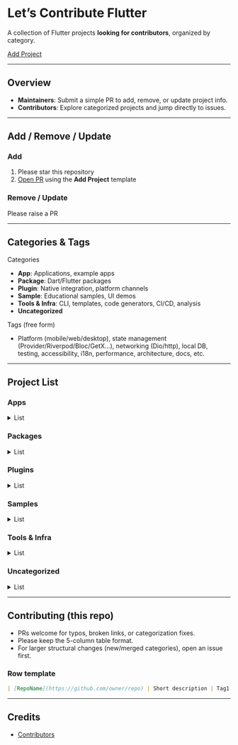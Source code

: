 # Let’s Contribute Flutter

A collection of Flutter projects **looking for contributors**, organized by category.

[Add Project](https://github.com/jungwuk-ryu/lets-contribute-flutter/compare?expand=1)

---

## Overview
- **Maintainers**: Submit a simple PR to add, remove, or update project info.
- **Contributors**: Explore categorized projects and jump directly to issues.

---

## Add / Remove / Update
### Add
1. Please star this repository
2. [Open PR](https://github.com/jungwuk-ryu/lets-contribute-flutter/compare?expand=1) using the **Add Project** template

### Remove / Update
Please raise a PR

---

## Categories & Tags
Categories
- **App**: Applications, example apps
- **Package**: Dart/Flutter packages
- **Plugin**: Native integration, platform channels
- **Sample**: Educational samples, UI demos
- **Tools & Infra**: CLI, templates, code generators, CI/CD, analysis
- **Uncategorized**

Tags (free form)
- Platform (mobile/web/desktop), state management (Provider/Riverpod/Bloc/GetX…), networking (Dio/http), local DB, testing, accessibility, i18n, performance, architecture, docs, etc.

---

## Project List

### Apps
<details>
<summary>List</summary>

| Project | Description | Tags | Issues | Activity |
|---|---|---|---|---|
| [DutyIt](https://github.com/jungwuk-ryu/duty-it) | A Flutter app for discovering, filtering, and managing nursing-related academic events (conferences, seminars, training). Supports calendar integration, reminders, and Google Sign-In. Built with Flutter, Dart, and Firebase. | flutter, dart, firebase, calendar, auth, notifications, healthcare, nursing | [good first issue](https://github.com/jungwuk-ryu/duty-it/issues?q=is%3Aissue+is%3Aopen+label%3A%22good+first+issue%22) · [help wanted](https://github.com/jungwuk-ryu/duty-it/issues?q=is%3Aissue+is%3Aopen+label%3A%22help+wanted%22) | ![last-commit](https://img.shields.io/github/last-commit/jungwuk-ryu/duty-it) ![stars](https://img.shields.io/github/stars/jungwuk-ryu/duty-it) |
</details>

### Packages
<details>
<summary>List</summary>

| Project | Description | Tags | Issues | Activity |
|---|---|---|---|---|

</details>

### Plugins
<details>
<summary>List</summary>

| Project | Description | Tags | Issues | Activity |
|---|---|---|---|---|

</details>

### Samples
<details>
<summary>List</summary>

| Project | Description | Tags | Issues | Activity |
|---|---|---|---|---|

</details>

### Tools & Infra
<details>
<summary>List</summary>

| Project | Description | Tags | Issues | Activity |
|---|---|---|---|---|

</details>

### Uncategorized
<details>
<summary>List</summary>

| Project | Description | Tags | Issues | Activity |
|---|---|---|---|---|

</details>

---

## Contributing (this repo)
- PRs welcome for typos, broken links, or categorization fixes.
- Please keep the 5-column table format.
- For larger structural changes (new/merged categories), open an issue first.

### Row template
```md
| [RepoName](https://github.com/owner/repo) | Short description | Tag1 · Tag2 | [good first issue](https://github.com/owner/repo/issues?q=is%3Aissue+is%3Aopen+label%3A%22good+first+issue%22) · [help wanted](https://github.com/owner/repo/issues?q=is%3Aissue+is%3Aopen+label%3A%22help+wanted%22) | ![last-commit](https://img.shields.io/github/last-commit/owner/repo) ![stars](https://img.shields.io/github/stars/owner/repo) |
```

---

## Credits
- [Contributors](https://github.com/jungwuk-ryu/lets-contribute-flutter/graphs/contributors)

